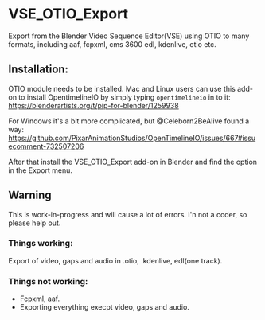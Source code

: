 # VSE_OTIO_Export
Export from the Blender Video Sequence Editor(VSE) using OTIO to many formats, including aaf, fcpxml, cms 3600 edl, kdenlive, otio etc. 

## Installation:
OTIO module needs to be installed.
Mac and Linux users can use this add-on to install OpentimelineIO by simply typing `opentimelineio` in to it:
https://blenderartists.org/t/pip-for-blender/1259938

For Windows it's a bit more complicated, but @Celeborn2BeAlive found a way:
https://github.com/PixarAnimationStudios/OpenTimelineIO/issues/667#issuecomment-732507206

After that install the VSE_OTIO_Export add-on in Blender and find the option in the Export menu.

## Warning
This is work-in-progress and will cause a lot of errors.
I'n not a coder, so please help out.

### Things working:
Export of video, gaps and audio in .otio, .kdenlive, edl(one track).

### Things not working:
- Fcpxml, aaf.
- Exporting everything execpt video, gaps and audio.


